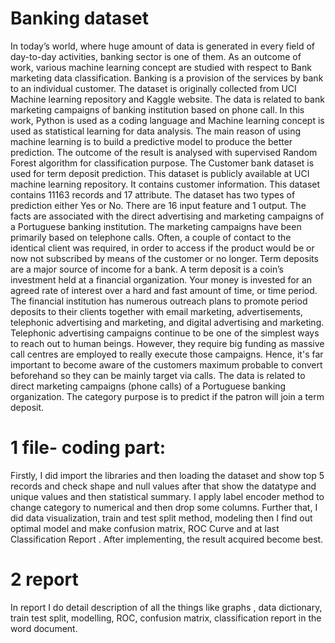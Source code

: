 # Banking dataset
In today’s world, where huge amount of data is generated in every field of day-to-day activities, banking sector is one of them. As an outcome of work, various machine learning concept are studied with respect to Bank marketing data classification. Banking is a provision of the services by bank to an individual customer. The dataset is originally collected from UCI Machine learning repository and Kaggle website. The data is related to bank marketing campaigns of banking institution based on phone call. In this work, Python is used as a coding language and Machine learning concept is used as statistical learning for data analysis. The main reason of using machine learning is to build a predictive model to produce the better prediction. The outcome of the result is analysed with supervised Random Forest algorithm for classification purpose. The Customer bank dataset is used for term deposit prediction. This dataset is publicly available at UCI machine learning repository. It contains customer information. This dataset contains 11163 records and 17 attribute. The dataset has two types of prediction either Yes or No. There are 16 input feature and 1 output. The facts are associated with the direct advertising and marketing campaigns of a Portuguese banking institution. The marketing campaigns have been primarily based on telephone calls. Often, a couple of contact to the identical client was required, in order to access if the product would be or now not subscribed by means of the customer or no longer. Term deposits are a major source of income for a bank. A term deposit is a coin’s investment held at a financial organization. Your money is invested for an agreed rate of interest over a hard and fast amount of time, or time period. The financial institution has numerous outreach plans to promote period deposits to their clients together with email marketing, advertisements, telephonic advertising and marketing, and digital advertising and marketing. Telephonic advertising campaigns continue to be one of the simplest ways to reach out to human beings. However, they require big funding as massive call centres are employed to really execute those campaigns. Hence, it's far important to become aware of the customers maximum probable to convert beforehand so they can be mainly target via calls. The data is related to direct marketing campaigns (phone calls) of a Portuguese banking organization. The category purpose is to predict if the patron will join a term deposit.
# 1 file- coding part:
Firstly, I did import the libraries and then loading the dataset and show top 5 records and check shape and null values after that show the datatype and unique values and then statistical summary.
I apply label encoder method to change category to numerical and then drop some columns. Further that, I did data visualization, train and test split method, modeling then I find out optimal model and make confusion matrix, ROC Curve and at last Classification Report .
After implementing, the result acquired become best.
# 2 report
In report I do detail description of all the things like graphs , data dictionary, train test split, modelling, ROC, confusion matrix, classification report in the word document.
